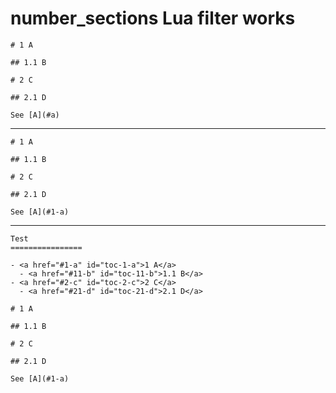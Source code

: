 # number_sections Lua filter works

    # 1 A
    
    ## 1.1 B
    
    # 2 C
    
    ## 2.1 D
    
    See [A](#a)

---

    # 1 A
    
    ## 1.1 B
    
    # 2 C
    
    ## 2.1 D
    
    See [A](#1-a)

---

    Test
    ================
    
    - <a href="#1-a" id="toc-1-a">1 A</a>
      - <a href="#11-b" id="toc-11-b">1.1 B</a>
    - <a href="#2-c" id="toc-2-c">2 C</a>
      - <a href="#21-d" id="toc-21-d">2.1 D</a>
    
    # 1 A
    
    ## 1.1 B
    
    # 2 C
    
    ## 2.1 D
    
    See [A](#1-a)

